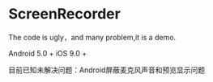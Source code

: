 # ScreenRecorder

The code is ugly，and many problem,it is a demo.

Android 5.0 +
iOS 9.0 +

目前已知未解决问题：Android屏蔽麦克风声音和预览显示问题
